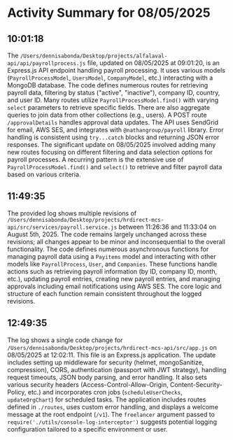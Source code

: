 # Activity Summary for 08/05/2025

## 10:01:18
The `/Users/dennisabonda/Desktop/projects/alfalaval-api/api/payrollprocess.js` file, updated on 08/05/2025 at 09:01:20, is an Express.js API endpoint handling payroll processing.  It uses various models (`PayrollProcessModel`, `UsersModel`, `CompanyModel`, etc.) interacting with a MongoDB database.  The code defines numerous routes for retrieving payroll data,  filtering by status ("active", "inactive"), company ID, country, and user ID.  Many routes utilize `PayrollProcessModel.find()` with varying `select` parameters to retrieve specific fields.  There are also aggregate queries to join data from other collections (e.g., users).  A POST route `/approvalDetails` handles approval data updates. The API uses SendGrid for email, AWS SES, and  integrates with  `@nathangroup/payroll` library.  Error handling is consistent using `try...catch` blocks and returning JSON error responses.  The significant update on 08/05/2025 involved adding many new routes focusing on different filtering and data selection options for payroll processes. A recurring pattern is the extensive use of `PayrollProcessModel.find()` and `select()` to retrieve and filter payroll data based on various criteria.


## 11:49:35
The provided log shows multiple revisions of `/Users/dennisabonda/Desktop/projects/hrdirect-mcs-api/src/services/payroll.service.js` between 11:26:36 and 11:33:04 on August 5th, 2025.  The code remains largely unchanged across these revisions; all changes appear to be minor and inconsequential to the overall functionality.  The code defines numerous asynchronous functions for managing payroll data using a `Payitems` model and interacting with other models like `PayrollProcess`, `User`, and `Companies`.  These functions handle actions such as retrieving payroll information (by ID, company ID, month, etc.), updating payroll entries, creating new payroll entries, and managing approvals including email notifications using AWS SES.  The core logic and structure of each function remain consistent throughout the logged revisions.


## 12:49:35
The log shows a single code change for `/Users/dennisabonda/Desktop/projects/hrdirect-mcs-api/src/app.js` on 08/05/2025 at 12:02:11.  This file is an Express.js application.  The update includes setting up middleware for security (helmet, mongoSanitize, compression), CORS,  authentication (passport with JWT strategy),  handling request timeouts, JSON body parsing, and error handling.  It also sets various security headers (Access-Control-Allow-Origin, Content-Security-Policy, etc.) and incorporates cron jobs (`scheduleUserChecks`, `updateOrgChart`) for scheduled tasks.  The application includes routes defined in `./routes`, uses custom error handling, and displays a welcome message at the root endpoint (`/v1`).  The `freelancer` argument passed to `require('./utils/console-log-interceptor')` suggests potential logging configuration tailored to a specific environment or user.
